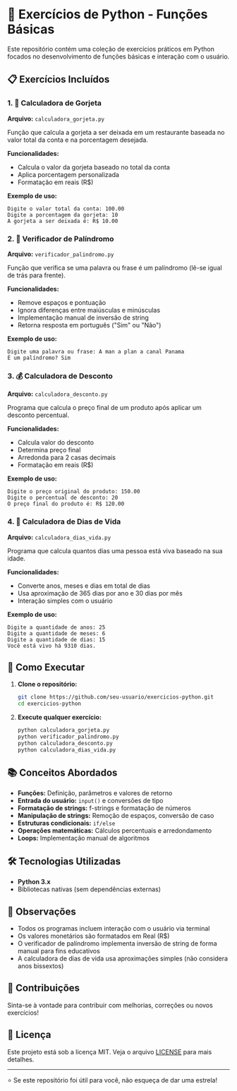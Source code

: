 # 🐍 Exercícios de Python - Funções Básicas

Este repositório contém uma coleção de exercícios práticos em Python focados no desenvolvimento de funções básicas e interação com o usuário.

## 📋 Exercícios Incluídos

### 1. 🧾 Calculadora de Gorjeta
**Arquivo:** `calculadora_gorjeta.py`

Função que calcula a gorjeta a ser deixada em um restaurante baseada no valor total da conta e na porcentagem desejada.

**Funcionalidades:**
- Calcula o valor da gorjeta baseado no total da conta
- Aplica porcentagem personalizada
- Formatação em reais (R$)

**Exemplo de uso:**
```
Digite o valor total da conta: 100.00
Digite a porcentagem da gorjeta: 10
A gorjeta a ser deixada é: R$ 10.00
```

### 2. 🔄 Verificador de Palíndromo
**Arquivo:** `verificador_palindromo.py`

Função que verifica se uma palavra ou frase é um palíndromo (lê-se igual de trás para frente).

**Funcionalidades:**
- Remove espaços e pontuação
- Ignora diferenças entre maiúsculas e minúsculas
- Implementação manual de inversão de string
- Retorna resposta em português ("Sim" ou "Não")

**Exemplo de uso:**
```
Digite uma palavra ou frase: A man a plan a canal Panama
É um palíndromo? Sim
```

### 3. 💰 Calculadora de Desconto
**Arquivo:** `calculadora_desconto.py`

Programa que calcula o preço final de um produto após aplicar um desconto percentual.

**Funcionalidades:**
- Calcula valor do desconto
- Determina preço final
- Arredonda para 2 casas decimais
- Formatação em reais (R$)

**Exemplo de uso:**
```
Digite o preço original do produto: 150.00
Digite o percentual de desconto: 20
O preço final do produto é: R$ 120.00
```

### 4. 📅 Calculadora de Dias de Vida
**Arquivo:** `calculadora_dias_vida.py`

Programa que calcula quantos dias uma pessoa está viva baseado na sua idade.

**Funcionalidades:**
- Converte anos, meses e dias em total de dias
- Usa aproximação de 365 dias por ano e 30 dias por mês
- Interação simples com o usuário

**Exemplo de uso:**
```
Digite a quantidade de anos: 25
Digite a quantidade de meses: 6
Digite a quantidade de dias: 15
Você está vivo há 9310 dias.
```

## 🚀 Como Executar

1. **Clone o repositório:**
   ```bash
   git clone https://github.com/seu-usuario/exercicios-python.git
   cd exercicios-python
   ```

2. **Execute qualquer exercício:**
   ```bash
   python calculadora_gorjeta.py
   python verificador_palindromo.py
   python calculadora_desconto.py
   python calculadora_dias_vida.py
   ```

## 📚 Conceitos Abordados

- **Funções:** Definição, parâmetros e valores de retorno
- **Entrada do usuário:** `input()` e conversões de tipo
- **Formatação de strings:** f-strings e formatação de números
- **Manipulação de strings:** Remoção de espaços, conversão de caso
- **Estruturas condicionais:** `if/else`
- **Operações matemáticas:** Cálculos percentuais e arredondamento
- **Loops:** Implementação manual de algoritmos

## 🛠️ Tecnologias Utilizadas

- **Python 3.x**
- Bibliotecas nativas (sem dependências externas)

## 📝 Observações

- Todos os programas incluem interação com o usuário via terminal
- Os valores monetários são formatados em Real (R$)
- O verificador de palíndromo implementa inversão de string de forma manual para fins educativos
- A calculadora de dias de vida usa aproximações simples (não considera anos bissextos)

## 🤝 Contribuições

Sinta-se à vontade para contribuir com melhorias, correções ou novos exercícios!

## 📄 Licença

Este projeto está sob a licença MIT. Veja o arquivo [LICENSE](LICENSE) para mais detalhes.

---

⭐ Se este repositório foi útil para você, não esqueça de dar uma estrela!
